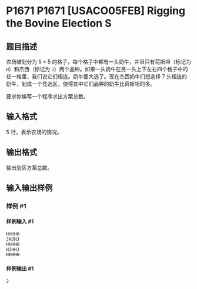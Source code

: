 # P1671 P1671 [USACO05FEB] Rigging the Bovine Election S

## 题目描述

农场被划分为 $5\times 5$ 的格子，每个格子中都有一头奶牛，并且只有荷斯坦（标记为 `H`）和杰西（标记为 `J`）两个品种。如果一头奶牛在另一头上下左右四个格子中的任一格里，我们说它们相连。奶牛要大选了。现在杰西奶牛们想选择 $7$ 头相连的奶牛，划成一个竞选区，使得其中它们品种的奶牛比荷斯坦的多。

要求你编写一个程序求出方案总数。


## 输入格式

$5$ 行，表示农场的情况。

## 输出格式

输出划区方案总数。

## 输入输出样例

### 样例 #1

#### 样例输入 #1

```
HHHHH
JHJHJ
HHHHH
HJHHJ
HHHHH
```

#### 样例输出 #1

```
2
```
